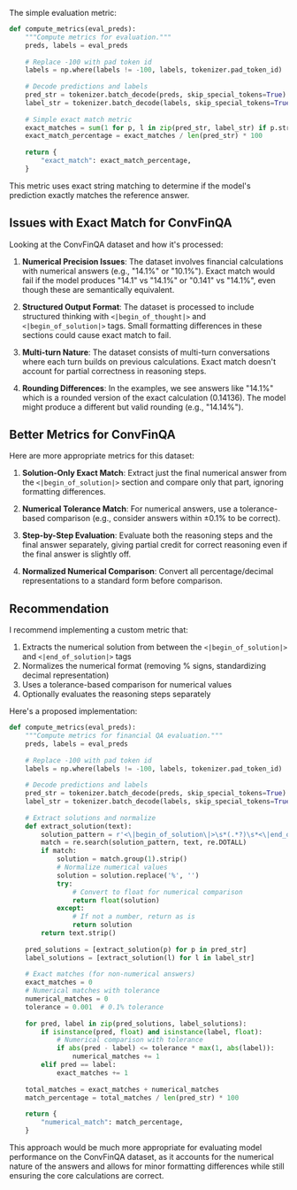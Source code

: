 The simple evaluation metric:

```python
def compute_metrics(eval_preds):
    """Compute metrics for evaluation."""
    preds, labels = eval_preds
    
    # Replace -100 with pad token id
    labels = np.where(labels != -100, labels, tokenizer.pad_token_id)
    
    # Decode predictions and labels
    pred_str = tokenizer.batch_decode(preds, skip_special_tokens=True)
    label_str = tokenizer.batch_decode(labels, skip_special_tokens=True)
    
    # Simple exact match metric
    exact_matches = sum(1 for p, l in zip(pred_str, label_str) if p.strip() == l.strip())
    exact_match_percentage = exact_matches / len(pred_str) * 100
    
    return {
        "exact_match": exact_match_percentage,
    }
```

This metric uses exact string matching to determine if the model's prediction exactly matches the reference answer.

## Issues with Exact Match for ConvFinQA

Looking at the ConvFinQA dataset and how it's processed:

1. **Numerical Precision Issues**: The dataset involves financial calculations with numerical answers (e.g., "14.1%" or "10.1%"). Exact match would fail if the model produces "14.1" vs "14.1%" or "0.141" vs "14.1%", even though these are semantically equivalent.

2. **Structured Output Format**: The dataset is processed to include structured thinking with `<|begin_of_thought|>` and `<|begin_of_solution|>` tags. Small formatting differences in these sections could cause exact match to fail.

3. **Multi-turn Nature**: The dataset consists of multi-turn conversations where each turn builds on previous calculations. Exact match doesn't account for partial correctness in reasoning steps.

4. **Rounding Differences**: In the examples, we see answers like "14.1%" which is a rounded version of the exact calculation (0.14136). The model might produce a different but valid rounding (e.g., "14.14%").

## Better Metrics for ConvFinQA

Here are more appropriate metrics for this dataset:

1. **Solution-Only Exact Match**: Extract just the final numerical answer from the `<|begin_of_solution|>` section and compare only that part, ignoring formatting differences.

2. **Numerical Tolerance Match**: For numerical answers, use a tolerance-based comparison (e.g., consider answers within ±0.1% to be correct).

3. **Step-by-Step Evaluation**: Evaluate both the reasoning steps and the final answer separately, giving partial credit for correct reasoning even if the final answer is slightly off.

4. **Normalized Numerical Comparison**: Convert all percentage/decimal representations to a standard form before comparison.

## Recommendation

I recommend implementing a custom metric that:

1. Extracts the numerical solution from between the `<|begin_of_solution|>` and `<|end_of_solution|>` tags
2. Normalizes the numerical format (removing % signs, standardizing decimal representation)
3. Uses a tolerance-based comparison for numerical values
4. Optionally evaluates the reasoning steps separately

Here's a proposed implementation:

```python
def compute_metrics(eval_preds):
    """Compute metrics for financial QA evaluation."""
    preds, labels = eval_preds
    
    # Replace -100 with pad token id
    labels = np.where(labels != -100, labels, tokenizer.pad_token_id)
    
    # Decode predictions and labels
    pred_str = tokenizer.batch_decode(preds, skip_special_tokens=True)
    label_str = tokenizer.batch_decode(labels, skip_special_tokens=True)
    
    # Extract solutions and normalize
    def extract_solution(text):
        solution_pattern = r'<\|begin_of_solution\|>\s*(.*?)\s*<\|end_of_solution\|>'
        match = re.search(solution_pattern, text, re.DOTALL)
        if match:
            solution = match.group(1).strip()
            # Normalize numerical values
            solution = solution.replace('%', '')
            try:
                # Convert to float for numerical comparison
                return float(solution)
            except:
                # If not a number, return as is
                return solution
        return text.strip()
    
    pred_solutions = [extract_solution(p) for p in pred_str]
    label_solutions = [extract_solution(l) for l in label_str]
    
    # Exact matches (for non-numerical answers)
    exact_matches = 0
    # Numerical matches with tolerance
    numerical_matches = 0
    tolerance = 0.001  # 0.1% tolerance
    
    for pred, label in zip(pred_solutions, label_solutions):
        if isinstance(pred, float) and isinstance(label, float):
            # Numerical comparison with tolerance
            if abs(pred - label) <= tolerance * max(1, abs(label)):
                numerical_matches += 1
        elif pred == label:
            exact_matches += 1
    
    total_matches = exact_matches + numerical_matches
    match_percentage = total_matches / len(pred_str) * 100
    
    return {
        "numerical_match": match_percentage,
    }
```

This approach would be much more appropriate for evaluating model performance on the ConvFinQA dataset, as it accounts for the numerical nature of the answers and allows for minor formatting differences while still ensuring the core calculations are correct.
